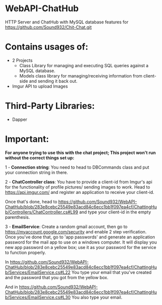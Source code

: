 # WebAPI-ChatHub
HTTP Server and ChatHub with MySQL database features for https://github.com/Sound932/Chit-Chat.git


# Contains usages of:
* 2 Projects
     * Class Library for managing and executing SQL queries against a MySQL database.
     * Models class library for managing/receiving information from client-side and sending it back out.
* Imgur API to upload Images
     
# Third-Party Libraries:
* Dapper

# Important:
**For anyone trying to use this with the chat project; This project won't run without the correct things set up:**



1 -  **Connection string**: You need to head to DBCommands class and put your connection string in there.

2 - **ChatController class**: You have to provide a client-id from Imgur's api for the functionality of profile pictures/ sending images to work. Head to https://api.imgur.com/ and register an application to receive your client-id. 

Once that's done, head to https://github.com/Sound932/WebAPI-ChatHub/blob/283e8cebc25549e83acd84c6ecc1bb1f097ea4cf/ChattingHub/Controllers/ChatController.cs#L99 and type your client-id in the empty parenthesis.

3 - **EmailService**: Create a random gmail account, then go to https://myaccount.google.com/security and enable 2 step verification. Once you've done that, go to 'app passwords' and generate an application password for the mail app to use on a windows computer. It will display you new app password on a yellow box; use it as your password for the service to function properly.

In https://github.com/Sound932/WebAPI-ChatHub/blob/283e8cebc25549e83acd84c6ecc1bb1f097ea4cf/ChattingHub/Services/EmailService.cs#L22 You type your email that you've created and the password that you got from the yellow box.

And in https://github.com/Sound932/WebAPI-ChatHub/blob/283e8cebc25549e83acd84c6ecc1bb1f097ea4cf/ChattingHub/Services/EmailService.cs#L30 You also type your email.


